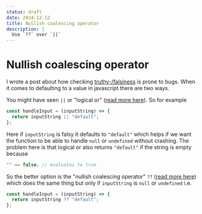 ```yaml
---
status: draft
date: 2024-12-12
title: Nullish coalescing operator
description: |
  Use `??` over `||`
---
```


# Nullish coalescing operator

I wrote a post about how checking [truthy-/falsiness]() is prone to bugs. When it comes to defaulting to a value in javascript there are two ways.

You might have seen `||` or "logical or" ([read more here](https://developer.mozilla.org/en-US/docs/Web/JavaScript/Reference/Operators/Logical_OR)). So for example

```javascript
const handleInput = (inputString) => {
  return inputString || "default";
};
```

Here if `inputString` is falsy it defaults to `"default"` which helps if we want the function to be able to handle `null` or `undefined` without crashing. The problem here is that logical or also returns `"default"` if the string is empty because

```javascript
"" == false; // evaluates to true
```

So the better option is the "nullish coalescing operator" `??` ([read more here](https://developer.mozilla.org/en-US/docs/Web/JavaScript/Reference/Operators/Nullish_coalescing)) which does the same thing but only if `inputString` is `null` or `undefined` i.e.

```javascript
const handleInput = (inputString) => {
  return inputString ?? "default";
};
```

